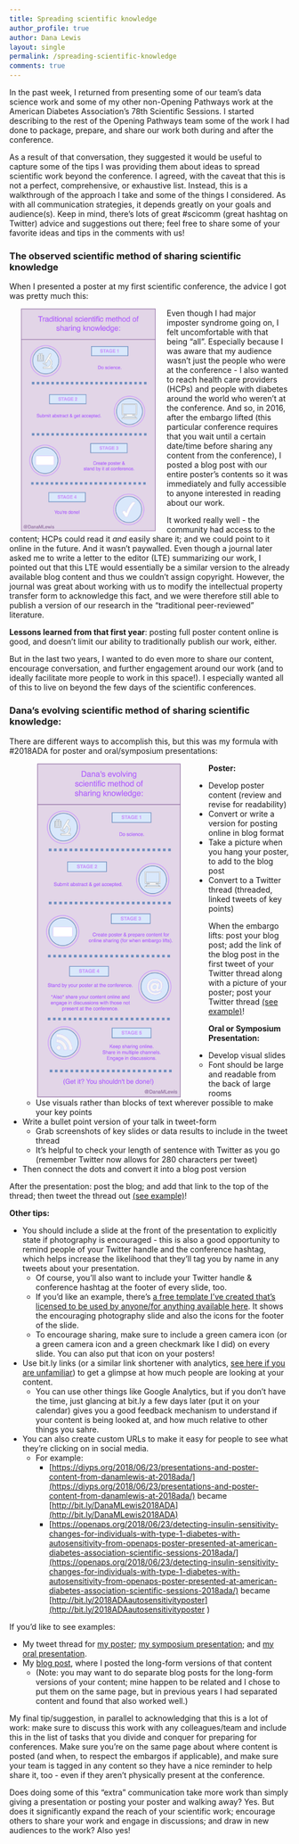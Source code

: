 ```yaml
---
title: Spreading scientific knowledge
author_profile: true
author: Dana Lewis
layout: single
permalink: /spreading-scientific-knowledge
comments: true
---
```


In the past week, I returned from presenting some of our team’s data science work and some of my other non-Opening Pathways work at the American Diabetes Association’s 78th Scientific Sessions. I started describing to the rest of the Opening Pathways team some of the work I had done to package, prepare, and share our work both during and after the conference. 

As a result of that conversation, they suggested it would be useful to capture some of the tips I was providing them about ideas to spread scientific work beyond the conference. I agreed, with the caveat that this is not a perfect, comprehensive, or exhaustive list. Instead, this is a walkthrough of the approach I take and some of the things I considered. As with all communication strategies, it depends greatly on your goals and audience(s). Keep in mind, there’s lots of great #scicomm (great hashtag on Twitter) advice and suggestions out there; feel free to share some of your favorite ideas and tips in the comments with us!

### The observed scientific method of sharing scientific knowledge

When I presented a poster at my first scientific conference, the advice I got was pretty much this: 

<img src="/assets/img/Scientific_sharing_methods_DanaMLewis.jpg" width="243" height="400" align="left" hspace="20" alt="traditional scientific methods for sharing"> 
 	
Even though I had major imposter syndrome going on, I felt uncomfortable with that being “all”. Especially because I was aware that my audience wasn’t just the people who were at the conference - I also wanted to reach health care providers (HCPs) and people with diabetes around the world who weren’t at the conference. And so, in 2016, after the embargo lifted (this particular conference requires that you wait until a certain date/time before sharing any content from the conference), I posted a blog post with our entire poster’s contents so it was immediately and fully accessible to anyone interested in reading about our work. 

It worked really well - the community had access to the content; HCPs could read it *and* easily share it; and we could point to it online in the future. And it wasn’t paywalled. Even though a journal later asked me to write a letter to the editor (LTE) summarizing our work, I pointed out that this LTE would essentially be a similar version to the already available blog content and thus we couldn’t assign copyright. However, the journal was great about working with us to modify the intellectual property transfer form to acknowledge this fact, and we were therefore still able to publish a version of our research in the “traditional peer-reviewed” literature. 

**Lessons learned from that first year**: posting full poster content online is good, and doesn’t limit our ability to traditionally publish our work, either. 

But in the last two years, I wanted to do even more to share our content, encourage conversation, and further engagement around our work (and to ideally facilitate more people to work in this space!). I especially wanted all of this to live on beyond the few days of the scientific conferences.

### Dana’s evolving scientific method of sharing scientific knowledge:

There are different ways to accomplish this, but this was my formula with #2018ADA for poster and oral/symposium presentations: 

<img src="/assets/img/DanaMLewis_scientific_sharing_methods.jpg" width="258" height="600" align="left" hspace="50" alt="Dana's approach for sharing"> 

**Poster:**
* Develop poster content (review and revise for readability)
* Convert or write a version for posting online in blog format
* Take a picture when you hang your poster, to add to the blog post
* Convert to a Twitter thread (threaded, linked tweets of key points)

When the embargo lifts: post your blog post; add the link of the blog post in the first tweet of your Twitter thread along with a picture of your poster; post your Twitter thread [(see example)](https://twitter.com/danamlewis/status/1010527139249246208)!


**Oral or Symposium Presentation:**
* Develop visual slides
  * Font should be large and readable from the back of large rooms
  * Use visuals rather than blocks of text wherever possible to make your key points
* Write a bullet point version of your talk in tweet-form
  * Grab screenshots of key slides or data results to include in the tweet thread
  * It’s helpful to check your length of sentence with Twitter as you go (remember Twitter now allows for 280 characters per tweet)
* Then connect the dots and convert it into a blog post version

After the presentation: post the blog; and add that link to the top of the thread; then tweet the thread out [(see example)](https://twitter.com/danamlewis/status/1011373216215035905)!

**Other tips:**
* You should include a slide at the front of the presentation to explicitly state if photography is encouraged - this is also a good opportunity to remind people of your Twitter handle and the conference hashtag, which helps increase the likelihood that they’ll tag you by name in any tweets about your presentation.  
  * Of course, you’ll also want to include your Twitter handle & conference hashtag at the footer of every slide, too. 
  * If you’d like an example, there’s [a free template I’ve created that’s licensed to be used by anyone/for anything available here](http://bit.ly/2M8t3i6). It shows the encouraging photography slide and also the icons for the footer of the slide. 
  * To encourage sharing, make sure to include a green camera icon (or a green camera icon and a green checkmark like I did) on every slide. You can also put that icon on your posters!
* Use bit.ly links (or a similar link shortener with analytics, [see here if you are unfamiliar](https://support.bitly.com/hc/en-us/articles/230895688-What-is-Bitly-)) to get a glimpse at how much people are looking at your content. 
  * You can use other things like Google Analytics, but if you don’t have the time, just glancing at bit.ly a few days later (put it on your calendar) gives you a good feedback mechanism to understand if your content is being looked at, and how much relative to other things you sahre.
* You can also create custom URLs to make it easy for people to see what they’re clicking on in social media.
  *  For example:
     *  [https://diyps.org/2018/06/23/presentations-and-poster-content-from-danamlewis-at-2018ada/](https://diyps.org/2018/06/23/presentations-and-poster-content-from-danamlewis-at-2018ada/) became [http://bit.ly/DanaMLewis2018ADA](http://bit.ly/DanaMLewis2018ADA) 
     *  [https://openaps.org/2018/06/23/detecting-insulin-sensitivity-changes-for-individuals-with-type-1-diabetes-with-autosensitivity-from-openaps-poster-presented-at-american-diabetes-association-scientific-sessions-2018ada/](https://openaps.org/2018/06/23/detecting-insulin-sensitivity-changes-for-individuals-with-type-1-diabetes-with-autosensitivity-from-openaps-poster-presented-at-american-diabetes-association-scientific-sessions-2018ada/) became [http://bit.ly/2018ADAautosensitivityposter](http://bit.ly/2018ADAautosensitivityposter )

If you’d like to see examples:
* My tweet thread for [my poster](https://twitter.com/danamlewis/status/1010527139249246208); [my symposium presentation](https://twitter.com/danamlewis/status/1010609260798103552); and [my oral presentation](https://twitter.com/danamlewis/status/1011373216215035905).
* My [blog post](http://bit.ly/DanaMLewis2018ADA ), where I posted the long-form versions of that content
   * (Note: you may want to do separate blog posts for the long-form versions of your content; mine happen to be related and I chose to put them on the same page, but in previous years I had separated content and found that also worked well.)

My final tip/suggestion, in parallel to acknowledging that this is a lot of work: make sure to discuss this work with any colleagues/team and include this in the list of tasks that you divide and conquer for preparing for conferences. Make sure you’re on the same page about where content is posted (and when, to respect the embargos if applicable), and make sure your team is tagged in any content so they have a nice reminder to help share it, too - even if they aren’t physically present at the conference.

Does doing some of this “extra” communication take more work than simply giving a presentation or posting your poster and walking away? Yes. But does it significantly expand the reach of your scientific work; encourage others to share your work and engage in discussions; and draw in new audiences to the work? Also yes! 
